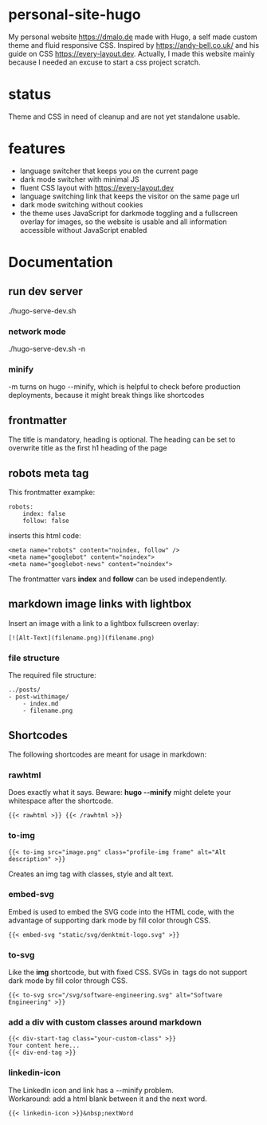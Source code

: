 # personal-site-hugo
My personal website https://dmalo.de made with Hugo, a self made custom theme and fluid responsive CSS. Inspired by https://andy-bell.co.uk/ and his guide on CSS https://every-layout.dev. Actually, I made this website mainly because I needed an excuse to start a css project scratch.

# status
Theme and CSS in need of cleanup and are not yet standalone usable. 


# features
- language switcher that keeps you on the current page
- dark mode switcher with minimal JS
- fluent CSS layout with https://every-layout.dev
- language switching link that keeps the visitor on the same page url
- dark mode switching without cookies
- the theme uses JavaScript for darkmode toggling and a fullscreen overlay for images, so the website is usable and all information accessible without JavaScript enabled


# Documentation

## run dev server
./hugo-serve-dev.sh

### network mode
./hugo-serve-dev.sh -n

### minify
-m turns on hugo --minify, which is helpful to check before production deployments, because it might break things like shortcodes

## frontmatter
The title is mandatory, heading is optional.
The heading can be set to overwrite title as the first h1 heading of the page

## robots meta tag
This frontmatter exampke: 
```
robots:
    index: false
    follow: false
```

inserts this html code:
```
<meta name="robots" content="noindex, follow" />
<meta name="googlebot" content="noindex">
<meta name="googlebot-news" content="noindex">
```

The frontmatter vars **index** and **follow** can be used independently.

## markdown image links with lightbox
Insert an image with a link to a lightbox fullscreen overlay:
```
[![Alt-Text](filename.png)](filename.png)
```

### file structure
The required file structure:
```
../posts/
- post-withimage/
    - index.md
    - filename.png
```
## Shortcodes
The following shortcodes are meant for usage in markdown:

### rawhtml
Does exactly what it says. Beware: **hugo --minify** might delete your whitespace after the shortcode.
```
{{< rawhtml >}} {{< /rawhtml >}}
```

### to-img
```
{{< to-img src="image.png" class="profile-img frame" alt="Alt description" >}}
```
Creates an img tag with classes, style and alt text.

### embed-svg
Embed is used to embed the SVG code into the HTML code, with the advantage of supporting dark mode by fill color through CSS.
```
{{< embed-svg "static/svg/denktmit-logo.svg" >}}
```

### to-svg
Like the **img** shortcode, but with fixed CSS. SVGs in <img> tags do not support dark mode by fill color through CSS.
```
{{< to-svg src="/svg/software-engineering.svg" alt="Software Engineering" >}}
```

### add a div with custom classes around markdown
```
{{< div-start-tag class="your-custom-class" >}}
Your content here...
{{< div-end-tag >}}
```

### linkedin-icon
The LinkedIn icon and link has a --minify problem.   
Workaround: add a html blank between it and the next word.
```
{{< linkedin-icon >}}&nbsp;nextWord
```
